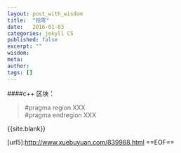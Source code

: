 ```yaml
---
layout: post_with_wisdom
title:  "拾零"
date:   2016-01-03
categories: jekyll CS 
published: false
excerpt: ""
wisdom:
meta: 
author: 
tags: []
---
```

####c++ 区块：

>\#pragma region XXX<br/>
>\#pragma endregion XXX


{{site.blank}}

[img_1]:{{site.basepath}}/img/cg/image_cg1.jpg
[vedio1]:[https://www.youtube.com/watch?v=8p76pJsUP44]
[url2]:https://github.com/opentk/opentk/issues/18
[url3]:http://www.cnblogs.com/caster99/p/4752354.html
[url4]:https://www.opengl.org/sdk/docs/man/

[url5]:http://www.xuebuyuan.com/839988.html ==EOF== 
